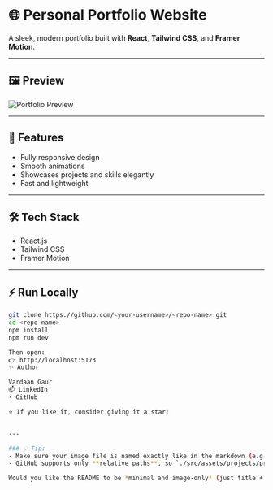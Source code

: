 # 🌐 Personal Portfolio Website

A sleek, modern portfolio built with **React**, **Tailwind CSS**, and **Framer Motion**.

---

## 🖼️ Preview

![Portfolio Preview](./src/assets/projects/project4/project4.png)

---

## 🚀 Features
- Fully responsive design
- Smooth animations
- Showcases projects and skills elegantly
- Fast and lightweight

---

## 🛠️ Tech Stack
- React.js  
- Tailwind CSS  
- Framer Motion  

---

## ⚡ Run Locally
```bash
git clone https://github.com/<your-username>/<repo-name>.git
cd <repo-name>
npm install
npm run dev

Then open:
👉 http://localhost:5173
✨ Author

Vardaan Gaur
📫 LinkedIn
• GitHub

⭐ If you like it, consider giving it a star!


---

### 💡 Tip:
- Make sure your image file is named exactly like in the markdown (e.g. `project4.png`).
- GitHub supports only **relative paths**, so `./src/assets/projects/project4/project4.png` will display the image correctly **after you push** your code.

Would you like the README to be *minimal and image-only* (just title + preview image + author credit
